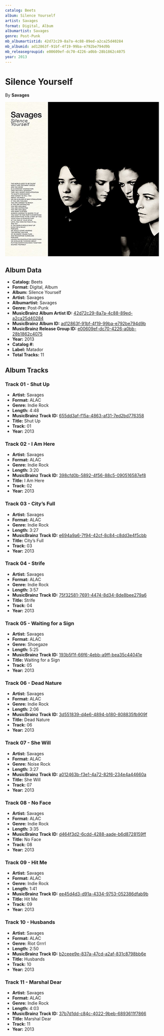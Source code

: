```yaml
---
catalog: Beets
album: Silence Yourself
artist: Savages
format: Digital, Album
albumartist: Savages
genre: Post-Punk
mb_albumartistid: 42d72c29-8a7a-4c88-89ed-a2ca25d40284
mb_albumid: ad12863f-91bf-4f19-99ba-e792be794d9b
mb_releasegroupid: e00609ef-dc70-4226-a0bb-28b1862c4075
year: 2013
---
```


# Silence Yourself

By **Savages**

![](../../assets/beetscovers/Savages-Silence_Yourself.jpg)

## Album Data

- **Catalog:** Beets
- **Format:** Digital, Album
- **Album:** Silence Yourself
- **Artist:** Savages
- **Albumartist:** Savages
- **Genre:** Post-Punk
- **MusicBrainz Album Artist ID:** [42d72c29-8a7a-4c88-89ed-a2ca25d40284](https://musicbrainz.org/artist/42d72c29-8a7a-4c88-89ed-a2ca25d40284)
- **MusicBrainz Album ID:** [ad12863f-91bf-4f19-99ba-e792be794d9b](https://musicbrainz.org/release/ad12863f-91bf-4f19-99ba-e792be794d9b)
- **MusicBrainz Release Group ID:** [e00609ef-dc70-4226-a0bb-28b1862c4075](https://musicbrainz.org/release-group/e00609ef-dc70-4226-a0bb-28b1862c4075)
- **Year:** 2013
- **Catalog #:** 
- **Label:** Matador
- **Total Tracks:** 11

## Album Tracks

### Track 01 - Shut Up

- **Artist:** Savages
- **Format:** ALAC
- **Genre:** Indie Rock
- **Length:** 4:48
- **MusicBrainz Track ID:** [655dd3af-f15a-4863-af31-7ed2bd776358](https://musicbrainz.org/recording/655dd3af-f15a-4863-af31-7ed2bd776358)
- **Title:** Shut Up
- **Track:** 01
- **Year:** 2013

### Track 02 - I Am Here

- **Artist:** Savages
- **Format:** ALAC
- **Genre:** Indie Rock
- **Length:** 3:20
- **MusicBrainz Track ID:** [398cfd0b-5892-4f56-88c5-090516587ef8](https://musicbrainz.org/recording/398cfd0b-5892-4f56-88c5-090516587ef8)
- **Title:** I Am Here
- **Track:** 02
- **Year:** 2013

### Track 03 - City’s Full

- **Artist:** Savages
- **Format:** ALAC
- **Genre:** Indie Rock
- **Length:** 3:27
- **MusicBrainz Track ID:** [e694a9a6-7f94-42cf-8c84-c8dd3e4f5cbb](https://musicbrainz.org/recording/e694a9a6-7f94-42cf-8c84-c8dd3e4f5cbb)
- **Title:** City’s Full
- **Track:** 03
- **Year:** 2013

### Track 04 - Strife

- **Artist:** Savages
- **Format:** ALAC
- **Genre:** Indie Rock
- **Length:** 3:57
- **MusicBrainz Track ID:** [75f32581-7691-4474-8d34-8de8bee279a6](https://musicbrainz.org/recording/75f32581-7691-4474-8d34-8de8bee279a6)
- **Title:** Strife
- **Track:** 04
- **Year:** 2013

### Track 05 - Waiting for a Sign

- **Artist:** Savages
- **Format:** ALAC
- **Genre:** Shoegaze
- **Length:** 5:25
- **MusicBrainz Track ID:** [193b5f1f-66f6-4ebb-a9ff-bea35c44041e](https://musicbrainz.org/recording/193b5f1f-66f6-4ebb-a9ff-bea35c44041e)
- **Title:** Waiting for a Sign
- **Track:** 05
- **Year:** 2013

### Track 06 - Dead Nature

- **Artist:** Savages
- **Format:** ALAC
- **Genre:** Indie Rock
- **Length:** 2:06
- **MusicBrainz Track ID:** [3d551839-d4e6-4894-b180-808835fb909f](https://musicbrainz.org/recording/3d551839-d4e6-4894-b180-808835fb909f)
- **Title:** Dead Nature
- **Track:** 06
- **Year:** 2013

### Track 07 - She Will

- **Artist:** Savages
- **Format:** ALAC
- **Genre:** Noise Rock
- **Length:** 3:27
- **MusicBrainz Track ID:** [a012463b-f3e1-4a72-82f6-234e4a44660a](https://musicbrainz.org/recording/a012463b-f3e1-4a72-82f6-234e4a44660a)
- **Title:** She Will
- **Track:** 07
- **Year:** 2013

### Track 08 - No Face

- **Artist:** Savages
- **Format:** ALAC
- **Genre:** Indie Rock
- **Length:** 3:35
- **MusicBrainz Track ID:** [d464f3d2-6cdd-4288-aade-b6d8728159ff](https://musicbrainz.org/recording/d464f3d2-6cdd-4288-aade-b6d8728159ff)
- **Title:** No Face
- **Track:** 08
- **Year:** 2013

### Track 09 - Hit Me

- **Artist:** Savages
- **Format:** ALAC
- **Genre:** Indie Rock
- **Length:** 1:41
- **MusicBrainz Track ID:** [ee45d4d3-d91a-4334-9753-052386dfab9b](https://musicbrainz.org/recording/ee45d4d3-d91a-4334-9753-052386dfab9b)
- **Title:** Hit Me
- **Track:** 09
- **Year:** 2013

### Track 10 - Husbands

- **Artist:** Savages
- **Format:** ALAC
- **Genre:** Riot Grrrl
- **Length:** 2:50
- **MusicBrainz Track ID:** [b2ceee9e-837a-47cd-a2af-831c8798bb6e](https://musicbrainz.org/recording/b2ceee9e-837a-47cd-a2af-831c8798bb6e)
- **Title:** Husbands
- **Track:** 10
- **Year:** 2013

### Track 11 - Marshal Dear

- **Artist:** Savages
- **Format:** ALAC
- **Genre:** Indie Rock
- **Length:** 4:03
- **MusicBrainz Track ID:** [37b7d1dd-c84c-4022-9beb-6893611f7866](https://musicbrainz.org/recording/37b7d1dd-c84c-4022-9beb-6893611f7866)
- **Title:** Marshal Dear
- **Track:** 11
- **Year:** 2013

